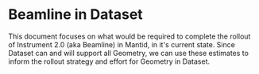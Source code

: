 
# Beamline in Dataset

This document focuses on what would be required to complete the rollout of Instrument 2.0 (aka Beamline) in Mantid, in it's current state. Since Dataset can and will support all Geometry, we can use these estimates to inform the rollout strategy and effort for Geometry in Dataset.


